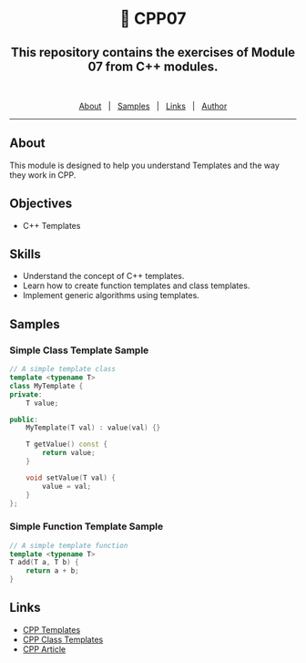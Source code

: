 <h1 align="center"> 🧰 CPP07 </h1>

<h2 align="center">This repository contains the exercises of Module 07 from C++ modules.</h2>
<br>

<p align="center">
  <a href="#about">About</a> &#xa0; | &#xa0;
  <a href="#samples">Samples</a> &#xa0; | &#xa0;
  <a href="#links">Links</a> &#xa0; | &#xa0;
  <a href="https://github.com/duhanayan" target="_blank">Author</a>
</p>

<hr>

## About ##

This module is designed to help you understand Templates and the way they work in CPP.

## Objectives
- C++ Templates
## Skills
- Understand the concept of C++ templates.
- Learn how to create function templates and class templates.
- Implement generic algorithms using templates.
## Samples ##
### Simple Class Template Sample
```cpp
// A simple template class
template <typename T>
class MyTemplate {
private:
    T value;

public:
    MyTemplate(T val) : value(val) {}

    T getValue() const {
        return value;
    }

    void setValue(T val) {
        value = val;
    }
};
```
### Simple Function Template Sample
```cpp
// A simple template function
template <typename T>
T add(T a, T b) {
    return a + b;
}
```
## Links ##
- [CPP Templates](https://www.youtube.com/watch?v=I-hZkUa9mIs)
- [CPP Class Templates](https://www.youtube.com/watch?v=mQqzP9EWu58)
- [CPP Article](https://www.geeksforgeeks.org/templates-cpp/)
